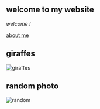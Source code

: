 ## welcome to my website

*welcome !*

[about me](about)

<!-- this is a comment -->

## giraffes

![giraffes](https://pixnio.com/free-images/2018/06/14/2018-06-14-22-38-57.jpg)

## random photo
![random](Photo%on%2021-12-14%at%11.34%PM%#2.jpg)
